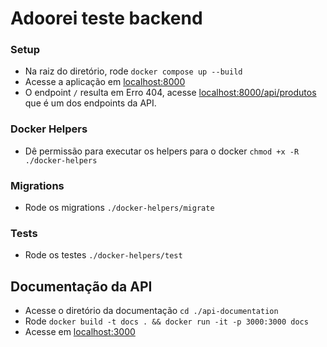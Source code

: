 # Adoorei teste backend

### Setup
- Na raiz do diretório, rode `docker compose up --build`
- Acesse a aplicação em [localhost:8000](http://localhost:8000)
- O endpoint `/` resulta em Erro 404, acesse [localhost:8000/api/produtos](http://localhost:8000/api/produtos) que é um dos endpoints da API.

### Docker Helpers
- Dê permissão para executar os helpers para o docker `chmod +x -R ./docker-helpers`

### Migrations

- Rode os migrations `./docker-helpers/migrate`

### Tests
- Rode os testes `./docker-helpers/test`

## Documentação da API
- Acesse o diretório da documentação `cd ./api-documentation` 
- Rode `docker build -t docs . && docker run -it -p 3000:3000 docs`
- Acesse em [localhost:3000](http://localhost:3000)
